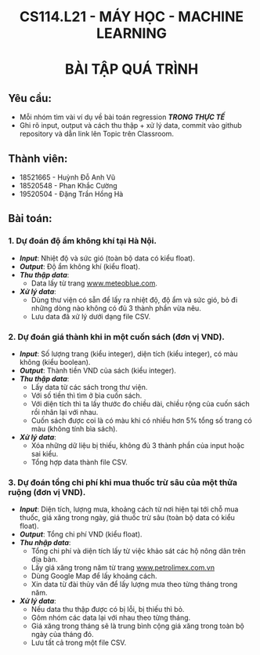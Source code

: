 <h1 align="center"><b>CS114.L21 - MÁY HỌC - MACHINE LEARNING</b></h1>
<h1 align="center"><b>BÀI TẬP QUÁ TRÌNH</b></h1>

## **Yêu cầu:**
* Mỗi nhóm tìm vài ví dụ về bài toán regression ***TRONG THỰC TẾ***
* Ghi rõ input, output và cách thu thập + xử lý data, commit vào github repository và dẫn link lên Topic trên Classroom.

## **Thành viên:**
 * 18521665 - Huỳnh Đỗ Anh Vũ
 * 18520548 - Phan Khắc Cường
 * 19520504 - Đặng Trần Hồng Hà

## **Bài toán:**
### **1. Dự đoán độ ẩm không khí tại Hà Nội.**
* ***Input***: Nhiệt độ và sức gió (toàn bộ data có kiểu float).
* ***Output***: Độ ẩm không khí (kiểu float).
* ***Thu thập data***:
    * Data lấy từ trang www.meteoblue.com.
* ***Xử lý data***:
    * Dùng thư viện có sẵn để lấy ra nhiệt độ, độ ẩm và sức gió, bỏ đi những dòng nào không có đủ 3 thành phần vừa nêu.
    * Lưu data đã xử lý dưới dạng file CSV.

### **2. Dự đoán giá thành khi in một cuốn sách (đơn vị VND).**
* ***Input***: Số lượng trang (kiểu integer), diện tích (kiểu integer), có màu không (kiểu boolean).
* ***Output***: Thành tiền VND của sách (kiểu integer).
* ***Thu thập data***:
    * Lấy data từ các sách trong thư viện.
    * Với số tiền thì tìm ở bìa cuốn sách.
    * Với diện tích thì ta lấy thước đo chiều dài, chiều rộng của cuốn sách rồi nhân lại với nhau.
    * Cuốn sách được coi là có màu khi có nhiều hơn 5% tổng số trang có màu (không tính bìa sách).
* ***Xử lý data***:
    * Xóa những dữ liệu bị thiếu, không đủ 3 thành phần của input hoặc sai kiểu.
    * Tổng hợp data thành file CSV.

### 3. **Dự đoán tổng chi phí khi mua thuốc trừ sâu của một thửa ruộng (đơn vị VND).**
* ***Input***: Diện tích, lượng mưa, khoảng cách từ nơi hiện tại tới chỗ mua thuốc, giá xăng trong ngày, giá thuốc trừ sâu (toàn bộ data có kiểu float).
* ***Output***: Tổng chi phí VND (kiểu float).
* ***Thu nhập data***:
    * Tổng chi phí và diện tích lấy từ việc khảo sát các hộ nông dân trên địa bàn.
    * Lấy giá xăng trong năm từ trang www.petrolimex.com.vn
    * Dùng Google Map để lấy khoảng cách.
    * Xin data từ đài thủy văn để lấy lượng mưa theo từng tháng trong năm.
* ***Xử lý data***:
    * Nếu data thu thập được có bị lỗi, bị thiếu thì bỏ.
    * Gôm nhóm các data lại với nhau theo từng tháng.
    * Giá xăng trong tháng sẽ là trung bình cộng giá xăng trong toàn bộ ngày của tháng đó.
    * Lưu tất cả trong một file CSV.


